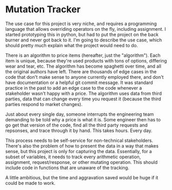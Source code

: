 # Mutation Tracker

The use case for this project is very niche, and requires a
programming language that allows overriding operators on the fly,
including assignment. I started prototyping this in python, but had to
put the project on the back burner and never got back to it. I'm going
to describe the use case, which should pretty much explain what the
project would need to do.

There is an algorithm to price items (hereafter, just the
"algorithm"). Each item is unique, because they're used products with
tons of options, differing wear and tear, etc. The algorithm has
become spaghetti over time, and all the original authors have left.
There are thousands of edge cases in the code that don't make sense to
anyone currently employed there, and don't have documentation or a
helpful git commit message. It was standard practice in the past to
add an edge case to the code whenever a stakeholder wasn't happy with
a price. The algorithm uses data from third parties, data that can
change every time you request it (because the third parties respond to
market changes).

Just about every single day, someone interrupts the engineering team
demanding to be told why a price is what it is. Some engineer then has
to go get that version of the code, find all the third party requests
and repsonses, and trace through it by hand. This takes hours. Every
day.

This process needs to be self-service for non-technical stakeholders.
There's also the problem of how to present the data in a way that
makes sense, but this project is only for capturing the data.
Essentially, for a subset of variables, it needs to track every
arithmetic operation, assignment, request/response, or other mutating
operation. This should include code in functions that are unaware of
the tracking.

A little ambitious, but the time and aggravation saved would be huge
if it could be made to work.
